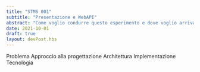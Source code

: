 ```yaml
---
title: "STMS 001"
subtitle: "Presentazione e WebAPI"
abstract: "Come voglio condurre questo esperimento e dove voglio arrivare"
date: 2021-10-01
draft: true
layout: devPost.hbs
---
```



Problema
Approccio alla progettazione
Architettura
Implementazione
Tecnologia